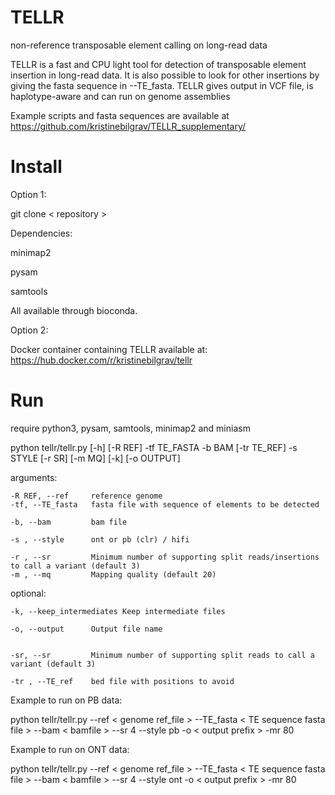 # TELLR

non-reference transposable element calling on long-read data 

TELLR is a fast and CPU light tool for detection of transposable element insertion in long-read data. It is also possible to look for other insertions by giving the fasta sequence in --TE_fasta. 
TELLR gives output in VCF file, is haplotype-aware and can run on genome assemblies

Example scripts and fasta sequences are available at https://github.com/kristinebilgrav/TELLR_supplementary/


# Install

Option 1:

git clone < repository >

Dependencies: 

minimap2 

pysam

samtools

All available through bioconda. 

Option 2: 

Docker container containing TELLR available at:
https://hub.docker.com/r/kristinebilgrav/tellr

# Run
require python3, pysam, samtools, minimap2 and miniasm

  python tellr/tellr.py [-h] [-R REF] -tf TE_FASTA -b BAM [-tr TE_REF] -s STYLE [-r SR] [-m MQ] [-k] [-o OUTPUT]

  arguments:

    -R REF, --ref     reference genome
    -tf, --TE_fasta   fasta file with sequence of elements to be detected
                          
    -b, --bam         bam file
                         
    -s , --style      ont or pb (clr) / hifi
                          
    -r , --sr         Minimum number of supporting split reads/insertions to call a variant (default 3)
    -m , --mq         Mapping quality (default 20)


  
  optional: 
  
    -k, --keep_intermediates Keep intermediate files
                        
    -o, --output      Output file name
                        

    -sr, --sr         Minimum number of supporting split reads to call a variant (default 3)

    -tr , --TE_ref    bed file with positions to avoid

Example to run on PB data: 

  python tellr/tellr.py --ref < genome ref_file > --TE_fasta < TE sequence fasta file > --bam < bamfile > --sr 4 --style pb -o < output prefix > -mr 80

Example to run on ONT data: 

  python tellr/tellr.py --ref < genome ref_file > --TE_fasta < TE sequence fasta file > --bam < bamfile > --sr 4 --style ont -o < output prefix > -mr 80


